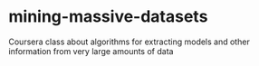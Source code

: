 mining-massive-datasets
=======================

Coursera class about algorithms for extracting models and other information from very large amounts of data
